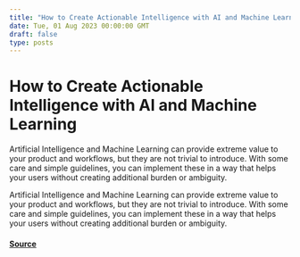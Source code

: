 ```yaml
---
title: "How to Create Actionable Intelligence with AI and Machine Learning"
date: Tue, 01 Aug 2023 00:00:00 GMT
draft: false
type: posts
---
```

# How to Create Actionable Intelligence with AI and Machine Learning





Artificial Intelligence and Machine Learning can provide extreme value to your product and workflows, but they are not trivial to introduce. With some care and simple guidelines, you can implement these in a way that helps your users without creating additional burden or ambiguity. 

Artificial Intelligence and Machine Learning can provide extreme value to your product and workflows, but they are not trivial to introduce. With some care and simple guidelines, you can implement these in a way that helps your users without creating additional burden or ambiguity.

#### [Source](https://www.greynoise.io/blog/how-to-create-actionable-intelligence-with-artificial-intelligence-and-machine-learning)

